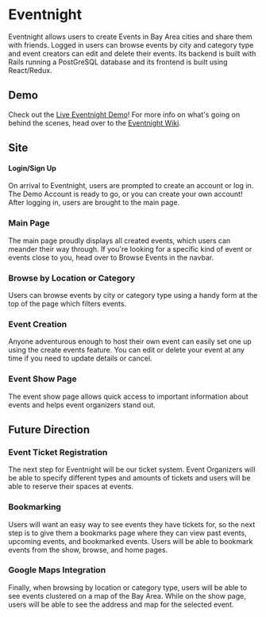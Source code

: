 # Eventnight

Eventnight allows users to create Events in Bay Area cities and share them with friends.
Logged in users can browse events by city and category type and event creators can edit and delete their events. Its backend is built with Rails running a PostGreSQL database and its frontend is built using React/Redux.

## Demo
Check out the
[Live Eventnight Demo](eventnight.herokuapp.com)!
For more info on what's going on behind the scenes, head over to the [Eventnight Wiki](https://github.com/MatthewWanderers/EventNight/wiki).

## Site

#### Login/Sign Up
On arrival to Eventnight, users are prompted to create an account or log in. The Demo Account is ready to go, or you can create your own account! After logging in, users are brought to the main page.
### Main Page
The main page proudly displays all created events, which users can meander their way through. If you're looking for a specific kind of event or events close to you, head over to Browse Events in the navbar.
### Browse by Location or Category
Users can browse events by city or category type using a handy form at the top of the page which filters events.
### Event Creation
Anyone adventurous enough to host their own event can easily set one up using the create events feature. You can edit or delete your event at any time if you need to update details or cancel.
### Event Show Page
The event show page allows quick access to important information about events and helps event organizers stand out.
## Future Direction

### Event Ticket Registration
The next step for Eventnight will be our ticket system. Event Organizers will be able to specify different types and amounts of tickets and users will be able to reserve their spaces at events.
### Bookmarking
Users will want an easy way to see events they have tickets for, so the next step is to give them a bookmarks page where they can view past events, upcoming events, and bookmarked events. Users will be able to bookmark events from the show, browse, and home pages.
### Google Maps Integration
Finally, when browsing by location or category type, users will be able to see events clustered on a map of the Bay Area. While on the show page, users will be able to see the address and map for the selected event.
